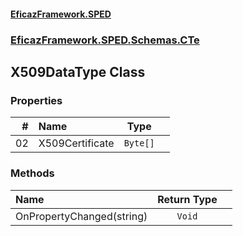 #### [EficazFramework.SPED](EficazFrameworkSPED.md 'EficazFramework SPED')
### [EficazFramework.SPED.Schemas.CTe](EficazFramework.SPED.Schemas.CTe.md 'EficazFramework.SPED.Schemas.CTe')

## X509DataType Class
### Properties

| # | Name | Type | |
| ---: | :--- | :---: | :--- |
| 02 | X509Certificate | `Byte[]` |  |
### Methods

| Name | Return Type | |
| :--- | :---: | :--- |
| OnPropertyChanged(string) | `Void` |  |
